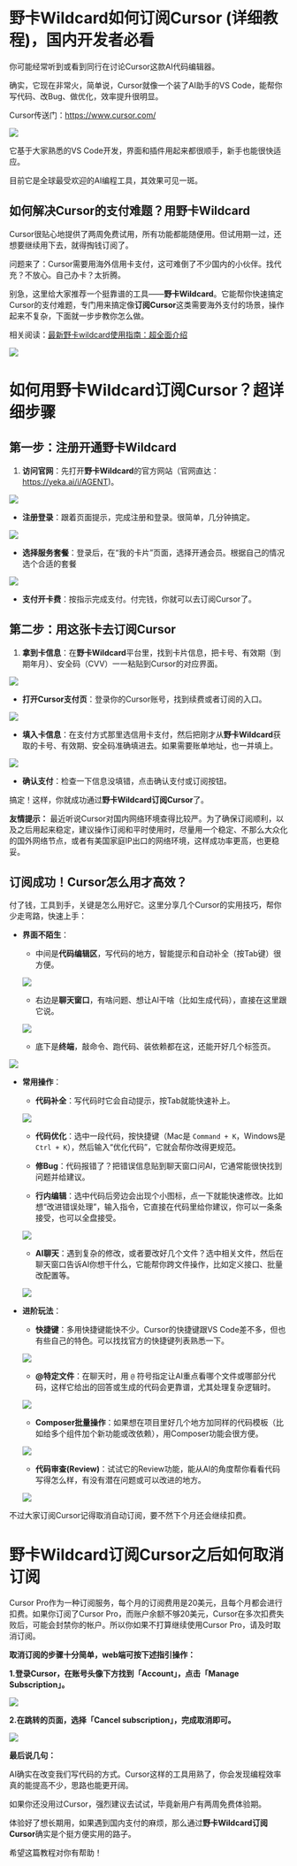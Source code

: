 # 野卡Wildcard如何订阅Cursor (详细教程)，国内开发者必看



你可能经常听到或看到同行在讨论Cursor这款AI代码编辑器。



确实，它现在非常火，简单说，Cursor就像一个装了AI助手的VS Code，能帮你写代码、改Bug、做优化，效率提升很明显。

Cursor传送门：https://www.cursor.com/

![](https://workstation.sg.larksuite.com/space/api/box/stream/download/asynccode/?code=M2U0NzI5OTYzNTUyNDUxODNiZjc0NDc4MzZjYzBlMjNfaTNXekRQZ0twZ1FCR3RPc2pLZDdlZTFJelpaeFlnUG9fVG9rZW46VkxBSGJvNzZEb2hicjd4SXJ3TWxXVDVYZ0NnXzE3NDY1MzE1NDI6MTc0NjUzNTE0Ml9WNA)



它基于大家熟悉的VS Code开发，界面和插件用起来都很顺手，新手也能很快适应。



目前它是全球最受欢迎的AI编程工具，其效果可见一斑。



## **如何解决Cursor的支付难题？用野卡Wildcard**



Cursor很贴心地提供了两周免费试用，所有功能都能随便用。但试用期一过，还想要继续用下去，就得掏钱订阅了。



问题来了：Cursor需要用海外信用卡支付，这可难倒了不少国内的小伙伴。找代充？不放心。自己办卡？太折腾。



别急，这里给大家推荐一个挺靠谱的工具——**野卡Wildcard**。它能帮你快速搞定Cursor的支付难题，专门用来搞定像**订阅Cursor**这类需要海外支付的场景，操作起来不复杂，下面就一步步教你怎么做。



相关阅读：[最新野卡wildcard使用指南：超全面介绍](https://www.fengshengyusheng.cn/%e6%9c%80%e6%96%b0%e9%87%8e%e5%8d%a1wildcard%e4%bd%bf%e7%94%a8%e6%8c%87%e5%8d%97%ef%bc%9a%e8%b6%85%e5%85%a8%e9%9d%a2%e4%bb%8b%e7%bb%8d/)



![](https://workstation.sg.larksuite.com/space/api/box/stream/download/asynccode/?code=YjE4N2YzMGI5NWY3YzYxMTg3YThiNGM0YjE5NzZjZjlfWUVtOGx5OGREb04yMTFzZkFzdXIyOUZCQ0R5YTBremRfVG9rZW46VmRON2JoeUZMb3pxd1B4em9DWGwxTkVFZ2hiXzE3NDY1MzE1NDI6MTc0NjUzNTE0Ml9WNA)



# **如何用野卡Wildcard订阅Cursor？超详细步骤**



## **第一步：注册开通野卡Wildcard**

1. **访问官网**：先打开**野卡Wildcard**的官方网站（官网直达：https://yeka.ai/i/AGENT)。



![](https://workstation.sg.larksuite.com/space/api/box/stream/download/asynccode/?code=ZTg4MjE0NjI4ZjM4YzdkMTcxNWI4NjEwNzVhNDIyYjRfaGpjeE9ydFA1NFZQUUpCZ3JNY3EwOGtrTnFpaXVXSnNfVG9rZW46V2oyRGJwaHhob05CRDR4N3lpbmxqb0VQZ1dmXzE3NDY1MzE1NDI6MTc0NjUzNTE0Ml9WNA)

* **注册登录**：跟着页面提示，完成注册和登录。很简单，几分钟搞定。

![](https://workstation.sg.larksuite.com/space/api/box/stream/download/asynccode/?code=OGM4MTlhNWE0NGVmZmJjZDI2YjAyNjM1NDRmNDYxN2ZfUVVHY0xUd2E1dFdPR3IxWWF5S05XaXEzelFBaEZYUjdfVG9rZW46RlBJUWJRcjdub2NBZzR4WFNlQ2w5TjVaZ2VoXzE3NDY1MzE1NDI6MTc0NjUzNTE0Ml9WNA)



* **选择服务套餐**：登录后，在“我的卡片”页面，选择开通会员。根据自己的情况选个合适的套餐

![](https://workstation.sg.larksuite.com/space/api/box/stream/download/asynccode/?code=MGNlOGJiODc4ZDdhOTJiMmIxYWI0OTFlYTljZGUwY2VfRTdqajJ3MDFuVU1yempxbW9jU0JLb2VjNEdCMVpJUFlfVG9rZW46VUNtU2I4ek9mbzhCb2N4RUhYSmw2T2lvZ21vXzE3NDY1MzE1NDI6MTc0NjUzNTE0Ml9WNA)

* **支付开卡费**：按指示完成支付。付完钱，你就可以去订阅Cursor了。



## **第二步：用这张卡去订阅Cursor**

1. **拿到卡信息**：在**野卡Wildcard**平台里，找到卡片信息，把卡号、有效期（到期年月）、安全码（CVV）一一粘贴到Cursor的对应界面。

![](https://workstation.sg.larksuite.com/space/api/box/stream/download/asynccode/?code=ZjY3M2QyODRmMjE1NjBkNDZkZDU5NzNjMTExOTc4ZWVfWFJVdEhZOWx4VjBOMHg4VHhEdDQyZjBJaFpVU1VTSVpfVG9rZW46QTc0a2JKSUVib3E0Szd4R25ReWx3RTRtZ0lmXzE3NDY1MzE1NDI6MTc0NjUzNTE0Ml9WNA)



* **打开Cursor支付页**：登录你的Cursor账号，找到续费或者订阅的入口。

![](https://workstation.sg.larksuite.com/space/api/box/stream/download/asynccode/?code=YTVmMDRjZjE4ODdkMDUxMjg1MGFmNmI2ZjJjMDkxM2ZfQ00yNXpsMWtiRDJaZ3FQVktTRnBEcVk1VzlvaERxbDhfVG9rZW46Q3NZMmJPbDZub3JoRzd4cXZBSWxFek9vZzVkXzE3NDY1MzE1NDI6MTc0NjUzNTE0Ml9WNA)

* **填入卡信息**：在支付方式那里选信用卡支付，然后把刚才从**野卡Wildcard**获取的卡号、有效期、安全码准确填进去。如果需要账单地址，也一并填上。

![](https://workstation.sg.larksuite.com/space/api/box/stream/download/asynccode/?code=YTgyMjllNzQ2NzA0NmU3MzhjNWM4NDQyMjRhY2U1ZGVfUVVSTVIxTWwyZk1FeVE2NkMwcVZJWTMyTnBDSFhZUFBfVG9rZW46RGdjY2JveDlXb201bWZ4WlpzR2x4UzNzZzliXzE3NDY1MzE1NDI6MTc0NjUzNTE0Ml9WNA)

* **确认支付**：检查一下信息没填错，点击确认支付或订阅按钮。

搞定！这样，你就成功通过**野卡Wildcard订阅Cursor**了。



**友情提示：** 最近听说Cursor对国内网络环境查得比较严。为了确保订阅顺利，以及之后用起来稳定，建议操作订阅和平时使用时，尽量用一个稳定、不那么大众化的国外网络节点，或者有美国家庭IP出口的网络环境，这样成功率更高，也更稳妥。



## **订阅成功！Cursor怎么用才高效？**

付了钱，工具到手，关键是怎么用好它。这里分享几个Cursor的实用技巧，帮你少走弯路，快速上手：

* **界面不陌生**：

  * 中间是**代码编辑区**，写代码的地方，智能提示和自动补全（按Tab键）很方便。



  ![](https://workstation.sg.larksuite.com/space/api/box/stream/download/asynccode/?code=NTU5N2NhMDY4ZmMwYmFlN2NkMzBiM2UzNWJmZTY5YThfZHBsM29HS3pvUTFWOU1qNUVtRmZtT2drS1BLc21vVEJfVG9rZW46TU52cWJxa3RQb2NLVGF4aXBxcGxYdGNLZzdlXzE3NDY1MzE1NDI6MTc0NjUzNTE0Ml9WNA)

  * 右边是**聊天窗口**，有啥问题、想让AI干啥（比如生成代码），直接在这里跟它说。

  ![](https://workstation.sg.larksuite.com/space/api/box/stream/download/asynccode/?code=MmQ4NmNhOWM2ZWUzMDRmMTJlZmI1NjFmOTAzNjI2NmFfOERXc2FadXc0NGY4NDc0NkxaY1p2ellmZ2FUN2U3MnFfVG9rZW46VnFtWmI2V01nb3FsTTB4Vmh1UGwyc01BZ2hkXzE3NDY1MzE1NDI6MTc0NjUzNTE0Ml9WNA)

  * 底下是**终端**，敲命令、跑代码、装依赖都在这，还能开好几个标签页。

![](https://workstation.sg.larksuite.com/space/api/box/stream/download/asynccode/?code=OTY1ZjE2ZDRkMmJjN2ZhY2RhOTcxZDA0OWM5MDc0NjdfME93NkNQdExBN3VZZGZiaDZubklrQ0FSY1F4R3g2bEVfVG9rZW46VlBTWmJza3pCb1NESXd4aGxWT2xpTlFJZ3FoXzE3NDY1MzE1NDI6MTc0NjUzNTE0Ml9WNA)



* **常用操作**：

  * **代码补全**：写代码时它会自动提示，按Tab就能快速补上。

  ![](https://workstation.sg.larksuite.com/space/api/box/stream/download/asynccode/?code=MTZlMDIwMDJhNDhhOTUwYzQ1OWU5ODBjNzVkY2NjMjJfaExIWW9NQjFEbG80SjJmZlpSRG1uZTJTQThtc3ExZWZfVG9rZW46WnQ4Q2JTY1d3b0N0U1N4VEprUmx0RGlGZ29mXzE3NDY1MzE1NDI6MTc0NjUzNTE0Ml9WNA)

  * **代码优化**：选中一段代码，按快捷键（Mac是 `Command + K`，Windows是 `Ctrl + K`），然后输入“优化代码”，它就会帮你改得更规范。

  * **修Bug**：代码报错了？把错误信息贴到聊天窗口问AI，它通常能很快找到问题并给建议。

  * **行内编辑**：选中代码后旁边会出现个小图标，点一下就能快速修改。比如想“改进错误处理”，输入指令，它直接在代码里给你建议，你可以一条条接受，也可以全盘接受。

  ![](https://workstation.sg.larksuite.com/space/api/box/stream/download/asynccode/?code=OTJmNzk1Y2M5Njk5NDZlODVkN2M0YzA3YzFhZmU3NjhfRW9VRDhpNUpXUEtzcjZsVE0xQUk2SXptRld6NXNtWm9fVG9rZW46R2tBTWI3S0h6b2lybkx4cDRLVmxqUU83Z3ljXzE3NDY1MzE1NDI6MTc0NjUzNTE0Ml9WNA)

  * **AI聊天**：遇到复杂的修改，或者要改好几个文件？选中相关文件，然后在聊天窗口告诉AI你想干什么，它能帮你跨文件操作，比如定义接口、批量改配置等。

  ![](https://workstation.sg.larksuite.com/space/api/box/stream/download/asynccode/?code=N2QyY2M1YjI0YzAxNDJiZTA3MWRiODE3ZDAwNzRmZjRfbFpiZDNOWUtzS1NNWENFRGZic1JFRmdTVGlwVTdUVUhfVG9rZW46RHpycmJRNTNjb3gxRTZ4RWI2MGxFY3NjZ3ZoXzE3NDY1MzE1NDI6MTc0NjUzNTE0Ml9WNA)

* **进阶玩法**：

  * **快捷键**：多用快捷键能快不少。Cursor的快捷键跟VS Code差不多，但也有些自己的特色。可以找找官方的快捷键列表熟悉一下。

  ![](https://workstation.sg.larksuite.com/space/api/box/stream/download/asynccode/?code=Y2ViYTIzZDQ5YTYxNjA3YTA2Y2EwN2VhYzIxNWJmOWVfUk41NjdsNFp0dXBkWkFmRFRBSEdwMDVrWjdpb1FyTzdfVG9rZW46QnQ3c2IwaXRkb25HMER4QWNVTWxsbGxPZ25iXzE3NDY1MzE1NDI6MTc0NjUzNTE0Ml9WNA)

  * **@特定文件**：在聊天时，用 `@` 符号指定让AI重点看哪个文件或哪部分代码，这样它给出的回答或生成的代码会更靠谱，尤其处理复杂逻辑时。

  ![](https://workstation.sg.larksuite.com/space/api/box/stream/download/asynccode/?code=ZDM4MDEzZWNkNjlkZGQyOGFjNWMzNjhmYzBhMGJhNDJfanFOdlpuNUdPQkp6aGdkb3pvaFNDaGc5WVhJQnFVbkdfVG9rZW46UzhCRWJkejZhb0J3Q2d4RzNVZmxBSTFRZzJkXzE3NDY1MzE1NDI6MTc0NjUzNTE0Ml9WNA)

  * **Composer批量操作**：如果想在项目里好几个地方加同样的代码模板（比如给多个组件加个新功能或改依赖），用Composer功能会很方便。

  ![](https://workstation.sg.larksuite.com/space/api/box/stream/download/asynccode/?code=ZDcxM2VhMjllYzA2ZjRlNTkxMmMxMzM4MDdjMjg5Y2Ffdndkd2lRUUFVdFk4RUhUbkxsdUpmTGNJdTZ3N2pFT1RfVG9rZW46WmFtVWJlbzdGb1lIMkh4Rmx6eWx6dDE1Z3NUXzE3NDY1MzE1NDI6MTc0NjUzNTE0Ml9WNA)

  * **代码审查(Review)**：试试它的Review功能，能从AI的角度帮你看看代码写得怎么样，有没有潜在问题或可以改进的地方。

  ![](https://workstation.sg.larksuite.com/space/api/box/stream/download/asynccode/?code=MTI3ZGQ0M2YyYTY1NzYyZjhlMzc2YzNjMzgyZTFiYjRfdEVKTUFGdVhCaTBlYTM4bjA3SVgzWUVObktJeFRYbWJfVG9rZW46VkFpQmJXT3ZDb0FjY1h4bDZ4R2wzRDN3Z25lXzE3NDY1MzE1NDI6MTc0NjUzNTE0Ml9WNA)



不过大家订阅Cursor记得取消自动订阅，要不然下个月还会继续扣费。



# 野卡Wildcard订阅Cursor之后如何取消订阅

Cursor Pro作为一种订阅服务，每个月的订阅费用是20美元，且每个月都会进行扣费。如果你订阅了Cursor Pro，而账户余额不够20美元，Cursor在多次扣费失败后，可能会封禁你的帐户。所以你如果不打算继续使用Cursor Pro，请及时取消订阅。



**取消订阅的步骤十分简单，web端可按下述指引操作：**

**1.登录Cursor，在账号头像下方找到「Account」，点击「Manage Subscription」。**

![](https://workstation.sg.larksuite.com/space/api/box/stream/download/asynccode/?code=MmE3YzBjNzE0YzgxMDYxOTI2N2U2NzU2M2QzMjYxZjhfeHVzZlY5SjV4aVNMNEdZcHRBaGxFaEhzR0ZTMkFZTGhfVG9rZW46TzJNamJ3UkRGb0FTcjZ4TXpxbGxmSFpDZ0hnXzE3NDY1MzE1NDI6MTc0NjUzNTE0Ml9WNA)

**2.在跳转的页面，选择「Cancel subscription」，完成取消即可。**

![](https://workstation.sg.larksuite.com/space/api/box/stream/download/asynccode/?code=ZTBiYjBmMzQ4YTZiNTI4OTYyYWMyMWQ0NDJlMmVkYThfUWJDcDFneWU0WllURHh4eEdpZmNUWkxmWEZZM3NsaWZfVG9rZW46VU5lc2I0Vkdab3VMbjl4Vk5wWmxMNmkwZ1dlXzE3NDY1MzE1NDI6MTc0NjUzNTE0Ml9WNA)



**最后说几句：**

AI确实在改变我们写代码的方式。Cursor这样的工具用熟了，你会发现编程效率真的能提高不少，思路也能更开阔。



如果你还没用过Cursor，强烈建议去试试，毕竟新用户有两周免费体验期。



体验好了想长期用，如果遇到国内支付的麻烦，那么通过**野卡Wildcard订阅Cursor**确实是个挺方便实用的路子。

希望这篇教程对你有帮助！



